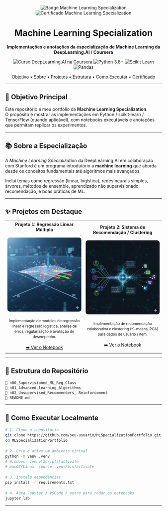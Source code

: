 <p align="center">
<img src="assets/stanford.png" alt="Badge Machine Learning Specialization" height="100">   
<img src="assets/dp.ai.png" alt="Certificado Machine Learning Specialization" height="100">
</p>

<h1 align="center">Machine Learning Specialization</h1>

<p align="center">
  <strong>Implementações e anotações da especialização de Machine Learning da DeepLearning.AI / Coursera</strong>
</p>

<p align="center">
<img src="https://img.shields.io/badge/DeepLearning.AI-Coursera-0056D2?style=for-the-badge&logo=coursera" alt="Curso DeepLearning.AI na Coursera">
<img src="https://img.shields.io/badge/Python-3.8+-3776AB?style=for-the-badge&logo=python" alt="Python 3.8+">
<img src="https://img.shields.io/badge/Scikit--Learn-0.24+-F7931E?style=for-the-badge&logo=scikit-learn" alt="Scikit Learn">
<img src="https://img.shields.io/badge/Pandas-1.x-150458?style=for-the-badge&logo=pandas" alt="Pandas">
</p>

<p align="center">
  <a href="#-objetivo-principal">Objetivo</a> •
  <a href="#-sobre-a-especialização">Sobre</a> •
  <a href="#-projetos-em-destaque">Projetos</a> •
  <a href="#-estrutura-do-repositório">Estrutura</a> •
  <a href="#-como-executar-localmente">Como Executar</a> •
  <a href="#-certificado">Certificado</a>
</p>

---

## 🎯 Objetivo Principal

Este repositório é meu portfólio da **Machine Learning Specialization**.  
O propósito é mostrar as implementações em Python / scikit‑learn / TensorFlow (quando aplicável), com notebooks executáveis e anotações que permitam replicar os experimentos.

---

## 📚 Sobre a Especialização

A *Machine Learning Specialization* da DeepLearning.AI em colaboração com Stanford é um programa introdutório a **machine learning** que aborda desde os conceitos fundamentais até algoritmos mais avançados. 

Inclui temas como regressão (linear, logística), redes neurais simples, árvores, métodos de ensemble, aprendizado não supervisionado, recomendação, e boas práticas de ML.

---

## ✨ Projetos em Destaque

<table>
<tr>
<td align="center" width="50%">
<strong>Projeto 1: Regressão Linear Múltipla</strong><br/><br/>
<img src="assets/RegLinMult.png" alt="Projeto Regressão / Classificação" width="360" style="border-radius: 8px;"><br/><br/>
<small>Implementação de modelos de regressão linear e regressão logística, análise de erros, regularização e avaliação de desempenho.</small><br/><br/>
<a href="https://github.com/gaab-braga/ML-Specialization/blob/main/n00_Supervisioned_ML_Reg_Class/n02_Multiple_Linear_Regression/n02_C1_W2_Lab04_FeatEng_PolyReg_Soln.ipynb">➡️ Ver o Notebook</a>
</td>

<td align="center" width="50%">
<strong>Projeto 2: Sistema de Recomendação / Clustering</strong><br/><br/>
<img src="assets/recomend.png" alt="Projeto Recomendação / Clustering" width="360" style="border-radius: 8px;"><br/><br/>
<small>Implementação de recomendação colaborativa e clustering (K-means, PCA) para dados de usuário / item.</small><br/><br/>
<a href="https://github.com/gaab-braga/ML-Specialization/blob/main/n02_Unsupervised_Recommenders_%20Reinforcement/n02_Collaborative_filtering/HandsOn_C3_W2_Collaborative_RecSys_Assignment.ipynb">➡️ Ver o Notebook</a>
</td>
</tr>
</table>

---

## 📂 Estrutura do Repositório

```
📁 n00_Supervisioned_ML_Reg_Class
📁 n01_Advanced_learning_Algorithms
📁 n02_Unsupervised_Recommenders_ Reinforcement
📄 README.md
```

---

## 🚀 Como Executar Localmente

```bash
# 1. Clone o repositório
git clone https://github.com/seu-usuario/MLSpecializationPortfolio.git
cd MLSpecializationPortfolio

# 2. Crie e ative um ambiente virtual
python -m venv .venv
# Windows: .venv\Scripts\activate
# macOS/Linux: source .venv/bin/activate

# 3. Instale dependências
pip install -r requirements.txt

# 4. Abra Jupyter / VSCode / outro para rodar os notebooks
jupyter lab
```

---

